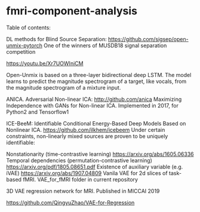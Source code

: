 # fmri-component-analysis

Table of contents:

DL methods for Blind Source Separation:
https://github.com/sigsep/open-unmix-pytorch One of the winners of MUSDB18 signal separation competition

https://youtu.be/Xr7UOWIniCM

Open-Unmix is based on a three-layer bidirectional deep LSTM. The model learns to predict the magnitude spectrogram of a target, like vocals, from the magnitude spectrogram of a mixture input.

ANICA. Adversarial Non-linear ICA:
http://github.com/anica Maximizing Independence with GANs for Non-linear ICA. Implemented in 2017, for Python2 and Tensorflow1

ICE-BeeM: Identifiable Conditional Energy-Based Deep Models Based on Nonlinear ICA. https://github.com/ilkhem/icebeem
Under certain constraints, non-linearly mixed sources are proven to be uniquely identifiable:

Nonstationarity (time-contrastive learning) https://arxiv.org/abs/1605.06336
Temporal dependencies (permutation-contrastive learning) https://arxiv.org/pdf/1805.08651.pdf
Existence of auxiliary variable (e.g. iVAE) https://arxiv.org/abs/1907.04809
Vanila VAE for 2d slices of task-based fMRI. VAE_for_fMRI folder in current repository

3D VAE regression network for MRI. Published in MICCAI 2019

https://github.com/QingyuZhao/VAE-for-Regression
